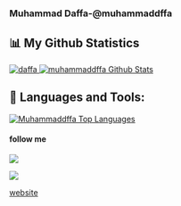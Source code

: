 ### Muhammad Daffa-@muhammaddffa
<!-- Hi there 👋 -->


## 📊 My Github Statistics

<a href="https://github.com/muhammaddffa/Muhammaddffa">
<img alt="daffa" src="https://github-readme-streak-stats.herokuapp.com/?user=faisalalm01&show_icons=true&count_private=true&theme=react&hide_border=true&bg_color=0D1117"/>
</a>

<a href="https://github.com/muhammaddffa/Muhammaddffa">
<img alt="muhammaddffa Github Stats" src="https://github-readme-stats.vercel.app/api?username=faisalalm01&show_icons=true&count_private=true&theme=react&hide_border=true&bg_color=0D1117" />
</a>

## 🚀 Languages and Tools:

<a href="https://github.com/muhammaddffa/Muhammaddffa">
<img alt="Muhammaddffa Top Languages" src="https://github-readme-stats.vercel.app/api/top-langs/?username=muhammaddffa&langs_count=8&count_private=true&layout=compact&theme=react&hide_border=true&bg_color=0D1117" />
</a>


#### **follow me**

<p align = "center">

[<img src="https://img.shields.io/badge/linkedin-%2312100E.svg?&style=for-the-badge&logo=linkedin&logoColor=white&color=black" />]()

[<img src="https://img.shields.io/badge/instagram-%2312100E.svg?&style=for-the-badge&logo=instagram&logoColor=white&color=black" />](https://instagram.com/muhm_dffa)

  [website](https://website-profile.netlify.app)
</p>

<!-- [<img align="left" src="https://res.cloudinary.com/dp0f1pzsf/image/upload/v1627389512/sosmed/Group_1_avhmvt.svg"/>](https://www.instagram.com/muhm_dffa)
[<img align="left" src="https://res.cloudinary.com/dp0f1pzsf/image/upload/v1627390442/sosmed/Group_2_hbbgwm.svg"/>](https://www.facebook.com/)
[<img align="left" src="https://res.cloudinary.com/dp0f1pzsf/image/upload/v1627390442/sosmed/Group_3_lovdgp.svg"/>](https://www.github.com/faisalalm01) -->

<!-- **faisalalm01/faisalalm01** is a ✨ _special_ ✨ repository because its `README.md` (this file) appears on your GitHub profile.

Here are some ideas to get you started:

- 🔭 I’m currently working on ...
- 🌱 I’m currently learning ...
- 👯 I’m looking to collaborate on ...
- 🤔 I’m looking for help with ...
- 💬 Ask me about ...
- 📫 How to reach me: ...
- 😄 Pronouns: ...
- ⚡ Fun fact: ... -->

<!--
**muhammaddffa/Muhammaddffa** is a ✨ _special_ ✨ repository because its `README.md` (this file) appears on your GitHub profile.

Here are some ideas to get you started:

- 🔭 I’m currently working on ...
- 🌱 I’m currently learning ...
- 👯 I’m looking to collaborate on ...
- 🤔 I’m looking for help with ...
- 💬 Ask me about ...
- 📫 How to reach me: ...
- 😄 Pronouns: ...
- ⚡ Fun fact: ...
-->
